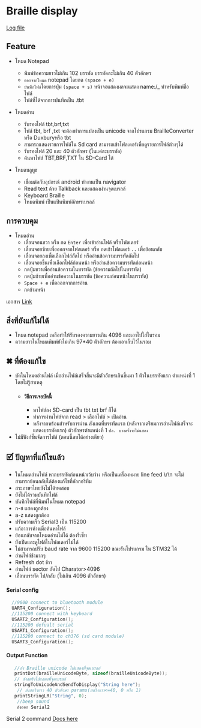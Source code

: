 # Braille display

[Log file](https://github.com/moomdate/MainB/blob/master/log.md)

## Feature 
  - โหมด Notepad 
    - พิมพ์ข้อความยาวไม่เกิน 102 บรรทัด บรรทัดละไม่เกิน 40 ตัวอักษร
    - `ออกจากโหมด` notepad โดยกด `(space + e)`
    - `บันทึกไฟล์`โดยการปุ่ม `(space + s)` หน้าจอแสดงผลจะแสดง name:/_ ทำหรับพิมพ์ชื่อไฟล์
    - ไฟล์ที่ได้จากการบันทึกเป็น .tbt
  - โหมดอ่าน
    -	รับรองไฟล์ tbt,brf,txt
    -	ไฟล์ tbt, brf ,txt จะต้องทำการแปลงเป็น unicode จากโปรแกรม BrailleConverter หรือ Duxburyหรือ tbt
    -	สามารถแสดงรายการไฟล์ใน Sd card สามารถเข้าโฟลเดอร์เพื่อดูรายการไฟล์ต่างๆได้
    -	รับรองไฟล์ 20 และ 40 ตัวอักษร (ในแค่ละบรรทัด)
    - ค้นหาไฟล์ TBT,BRF,TXT ใน SD-Card ได้
    
  - โหมดบลูทูธ
    - เชื่อมต่อกับอุปกรณ์ android ทำงานเป็น navigator 
    - Read text ด้วย Talkback และแสดงผ่านจุดเบรลล์
    - Keyboard Braille  
    - โหมดพิมพ์ เป็นแป้นพิมพ์อักษรเบรลล์ 

## การควบคุม 
- โหมดอ่าน
  -	เลื่อนจอนขวา หรือ กด `Enter` เพื่อเข้าอ่านไฟล์ หรือโฟลเดอร์
  -	เลื่อนจอยซ้ายเพื่อออกจากโฟลเดอร์ หรือ กดเข้าโฟลเดอร์ `..` เพื่อย้อนกลับ
  -	เลื่อนจอยลงเพื่อเลือกไฟล์ถัดไป หรืออ่านข้อความบรรทัดถัดไป
  -	เลื่อนจอยขึ้นเพื่อเลือกไฟล์ก่อนหน้า หรืออ่านข้อความบรรทัดก่อนหน้า
  -	กดปุ่มขวาเพื่ออ่านข้อความในบรรทัด (ข้อความถัดไปในบรรทัด) 
  -	กดปุ่มซ้ายเพื่ออ่านข้อความในบรรทัด (ข้อความก่อนหน้าในบรรทัด) 
  -	`Space + e` เพื่อออกจากการอ่าน
  - กดข้ามหน้า 

เอกสาร [Link](https://docs.google.com/document/d/1x1aNkutb_ILFiU4IDVvKiGisiLwF1NK5uYhloljXuU8/edit?usp=sharing)
## สิ่งที่ยังแก้ไม่ได้ 
  - โหมด notepad เหลือทำให้รับรองความยาวเกิน 4096 และเอาไปใส่ในรอม 
  - ความยาวในโหมดพิมพ์ยังไม่เกิน 97*40 ตัวอักษร ต้องเอาเก็บไว้ในรอม

## ✖ ที่ต้องแก้ไข 
  - บัคในโหมดอ่านไฟล์ เมื่ออ่านไฟล์เสร็จสิ้นจะมีตัวอักษรเกินขึ้นมา 1 ตัวในบรรทัดแรก ตำแหน่งที่ 1 โดยไม่รู้สาเหตุ 
    - #### วิธีการเจอบัคนี้
      - หาไฟล์ลง SD-card เป็น tbt txt brf ก็ได้
      - ทำการผ่านไฟล์จาก read > เลือกไฟล์ > เปิดอ่าน
      - หลังจากพร้อมสำหรับการผ่าน สังเกตที่บรรทัดแรก (หลังจากเตรียมการอ่านไฟล์เสร็จจะแสดงบรรทัดแรก) ตัวอักษรตำแหน่งที่ 1 `ปล. บางครั้งจะไม่แสดง`
  - ไม่มีฟังก์ชั่นจัดการไฟล์ (ตอนนี้ลบได้อย่างเดียว)

## 🗹 ปัญหาที่แก้ไขแล้ว  
  - ในโหมดอ่านไฟล์ หากบรรทัดก่อนหน้าเว้บว่าง หรือเป็นเครื่องหมาย line feed \r\n จะไม่สามารถย้อนกลับได้ต้องแก้ไขที่อัลกอริทึม
  - สระภาษาไทยยังไม่ได้ทดสอบ
  - ยังไม่ได้รวมบันทึกไฟล์ 
  - บันทึกไฟล์ที่พิมพ์ในโหมด notepad 
  - ก-ฮ แสดงถูกต้อง
  - a-z แสดงถูกต้อง 
  - ปรับความเร็ว Serial3  เป็น 115200
  - แก้อาการค้างเมื่อค้นหาไฟล์
  - ย้อนกลับจากโหมดอ่านไม่ได้ ต้องรีเซ็ท
  - ยังเปิดและดูไฟล์ในโฟลเดอร์ไม่ได้
  - ไม่สามารถปรับ baud rate จาก 9600 115200 ขณะรันโปรแกรม ใน STM32 ได้
  - อ่านไฟล์ช้ามากๆ
  - Refresh dot ช้าา
  - อ่านไฟล์ sector ถัดไป Charator>4096 
  - เลื่อนบรรทัด ไป/กลับ (ไม่เกิน 4096 ตัวอักษร)


#### Serial config 
```c
  //9600 connect to bluetooth module
  UART4_Configuration(); 
  //115200 connect with keyboard
  USART2_Configuration(); 
  //115200 defualt serial
  USART1_Configuration();
  //115200 connect to ch376 (sd card module)
  USART3_Configuration();
```

#### Output Function
```c
   //ส่ง Braille unicode ไปแสดงที่จุดเบรลล์
   printDot(brailleUnicodeByte, sizeof(brailleUnicodeByte)); 
   // ส่งสตริงไปแสดงที่จุดเบรลล์
   stringToUnicodeAndSendToDisplay("String here"); 
    // ส่งสตริงยาว 40 ตัวอักษร params(สตริงยาว<=40, 0 หรือ 1)
   printStringLR("String", 0);
    //beep sound 
    ส่งออก Serial2 
```
Serial 2 command [Docs here](https://github.com/moomdate/Bkeyboard/blob/master/readme.md)



